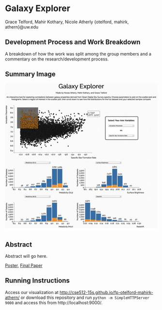 Galaxy Explorer
===============
Grace Telford, Mahir Kothary, Nicole Atherly {otelford, mahirk, athern}@uw.edu

## Development Process and Work Breakdown
A breakdown of how the work was split among the group members and a commentary on the research/development process.

## Summary Image
![Overview](https://github.com/CSE512-15S/fp-otelford-mahirk-athern/raw/gh-pages/summary.png)

## Abstract
Abstract will go here.

[Poster](https://github.com/CSE512-15S/fp-otelford-mahirk-athern/raw/gh-pages/final/poster-otelford-mahirk-athern.pdf),
[Final Paper](https://github.com/CSE512-15S/fp-jheer-domoritz-jsnydes/raw/master/final/paper-jheer-kanitw.pdf) 

## Running Instructions

Access our visualization at http://cse512-15s.github.io/fp-otelford-mahirk-athern/ or download this repository and run `python -m SimpleHTTPServer 9000` and access this from http://localhost:9000/.